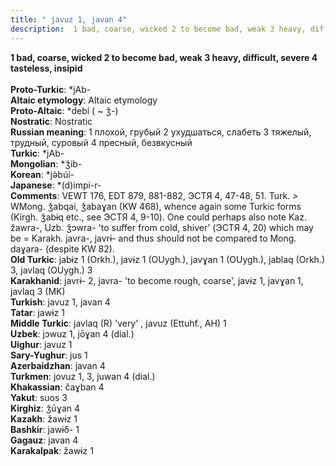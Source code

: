 ```yaml
---
title: " javuz 1, javan 4"
description:  1 bad, coarse, wicked 2 to become bad, weak 3 heavy, difficult, severe 4 tasteless, insipid
---
```

<strong> 1 bad, coarse, wicked 2 to become bad, weak 3 heavy, difficult, severe 4 tasteless, insipid</strong><br><br>
<strong>Proto-Turkic</strong>:  *jAb-<br>
<strong>Altaic etymology</strong>:  Altaic etymology<br>
<strong> Proto-Altaic</strong>:  *debí ( ~ ǯ-)<br>
<strong>Nostratic</strong>:  Nostratic<br>
<strong>Russian meaning</strong>:  1 плохой, грубый 2 ухудшаться, слабеть 3 тяжелый, трудный, суровый 4 пресный, безвкусный<br>
<strong>Turkic</strong>:  *jAb-<br>
<strong>Mongolian</strong>:  *ǯib-<br>
<strong>Korean</strong>:  *jǝ̀búi-<br>
<strong>Japanese</strong>:  *(d)impi-r-<br>
<strong>Comments</strong>:  VEWT 176, EDT 879, 881-882, ЭСТЯ 4, 47-48, 51. Turk. > WMong. ǯabqai, ǯabaɣan (KW 468), whence again some Turkic forms (Kirgh. ǯabɨq etc., see ЭСТЯ 4, 9-10). One could perhaps also note Kaz. žawra-, Uzb. ǯɔwra- 'to suffer from cold, shiver' (ЭСТЯ 4, 20) which may be = Karakh. javra-, javrɨ- and thus should not be compared to Mong. daɣara- (despite KW 82).<br>
<strong>Old Turkic</strong>:  jabɨz 1 (Orkh.), javɨz 1 (OUygh.), javɣan 1 (OUygh.), jablaq (Orkh.) 3, javlaq (OUygh.) 3<br>
<strong>Karakhanid</strong>:  javrɨ- 2, javra- 'to become rough, coarse', javɨz 1, javɣan 1, javlaq 3 (MK)<br>
<strong>Turkish</strong>:  javuz 1, javan 4<br>
<strong>Tatar</strong>:  jawɨz 1<br>
<strong>Middle Turkic</strong>:  javlaq (R) 'very' , javuz (Ettuhf., AH) 1<br>
<strong>Uzbek</strong>:  jɔwuz 1, jōɣan 4 (dial.)<br>
<strong>Uighur</strong>:  javuz 1<br>
<strong>Sary-Yughur</strong>:  jus 1<br>
<strong>Azerbaidzhan</strong>:  javan 4<br>
<strong>Turkmen</strong>:  jovuz 1, 3, juwan 4 (dial.)<br>
<strong>Khakassian</strong>:  čaɣban 4<br>
<strong>Yakut</strong>:  suos 3<br>
<strong>Kirghiz</strong>:  ǯūɣan 4<br>
<strong>Kazakh</strong>:  žawɨz 1<br>
<strong>Bashkir</strong>:  jawɨδ- 1<br>
<strong>Gagauz</strong>:  javan 4<br>
<strong>Karakalpak</strong>:  žawɨz 1<br>


